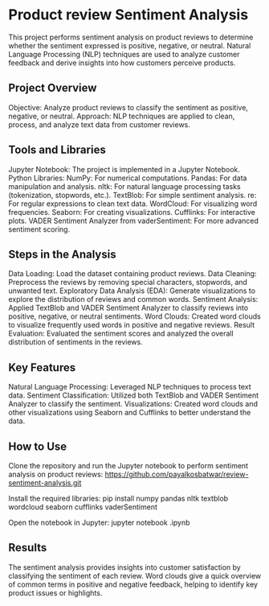# Product review Sentiment Analysis
This project performs sentiment analysis on product reviews to determine whether the sentiment expressed is positive, negative, or neutral. Natural Language Processing (NLP) techniques are used to analyze customer feedback and derive insights into how customers perceive products.

## Project Overview
Objective: Analyze product reviews to classify the sentiment as positive, negative, or neutral.
Approach: NLP techniques are applied to clean, process, and analyze text data from customer reviews.

## Tools and Libraries
Jupyter Notebook: The project is implemented in a Jupyter Notebook.
Python Libraries:
NumPy: For numerical computations.
Pandas: For data manipulation and analysis.
nltk: For natural language processing tasks (tokenization, stopwords, etc.).
TextBlob: For simple sentiment analysis.
re: For regular expressions to clean text data.
WordCloud: For visualizing word frequencies.
Seaborn: For creating visualizations.
Cufflinks: For interactive plots.
VADER Sentiment Analyzer from vaderSentiment: For more advanced sentiment scoring.

## Steps in the Analysis
Data Loading: Load the dataset containing product reviews.
Data Cleaning: Preprocess the reviews by removing special characters, stopwords, and unwanted text.
Exploratory Data Analysis (EDA): Generate visualizations to explore the distribution of reviews and common words.
Sentiment Analysis:
Applied TextBlob and VADER Sentiment Analyzer to classify reviews into positive, negative, or neutral sentiments.
Word Clouds: Created word clouds to visualize frequently used words in positive and negative reviews.
Result Evaluation: Evaluated the sentiment scores and analyzed the overall distribution of sentiments in the reviews.

## Key Features
Natural Language Processing: Leveraged NLP techniques to process text data.
Sentiment Classification: Utilized both TextBlob and VADER Sentiment Analyzer to classify the sentiment.
Visualizations: Created word clouds and other visualizations using Seaborn and Cufflinks to better understand the data.

## How to Use
Clone the repository and run the Jupyter notebook to perform sentiment analysis on product reviews:
https://github.com/payalkosbatwar/review-sentiment-analysis.git

Install the required libraries:
pip install numpy pandas nltk textblob wordcloud seaborn cufflinks vaderSentiment

Open the notebook in Jupyter:
jupyter notebook <file-name>.ipynb

## Results
The sentiment analysis provides insights into customer satisfaction by classifying the sentiment of each review. Word clouds give a quick overview of common terms in positive and negative feedback, helping to identify key product issues or highlights.
